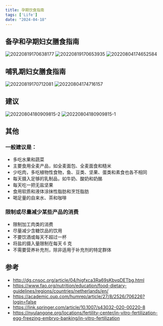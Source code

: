 ```yaml
---
title: 孕期饮食指南
tags: ['Life']
date: "2024-04-18"
---
```


## 备孕和孕期妇女膳食指南
![20220819170638177](https://github.com/ckvv/ckvv.github.io/assets/30174970/d36e8c55-b7f5-46c3-85e4-2de9828525d7)
![20220819170653935](https://github.com/ckvv/ckvv.github.io/assets/30174970/78f89fbd-67f0-4a41-b47c-f48e61b60e8c)
![20220804174652584](https://github.com/ckvv/ckvv.github.io/assets/30174970/73406474-e864-4b97-8aab-50bed9382474)


## 哺乳期妇女膳食指南
![20220819170712081](https://github.com/ckvv/ckvv.github.io/assets/30174970/e4ab629f-b0d3-45d2-94b8-903eb2ff868d)
![20220804174716157](https://github.com/ckvv/ckvv.github.io/assets/30174970/c23dc826-6e65-44ee-a144-2c493f4fe643)


## 建议
![20220804180909815-2](https://github.com/ckvv/ckvv.github.io/assets/30174970/9271c70e-7fcf-4d6c-844d-b85253672ba0)
![20220804180909815-1](https://github.com/ckvv/ckvv.github.io/assets/30174970/fe61b9b4-0d78-40c5-bfc3-c7cef9e4bc9a)

## 其他
### 一般建议是：
- 多吃水果和蔬菜
- 主要食用全麦产品，如全麦面包、全麦面食和糙米
- 少吃肉，多吃植物性食物，鱼、豆类、坚果、蛋类和素食也各不相同
- 每天摄入足够的乳制品，如牛奶、酸奶和奶酪
- 每天吃一把无盐坚果
- 食用软质和液体涂抹性脂肪和烹饪脂肪
- 喝足量的自来水、茶和咖啡

### 限制或尽量减少某些产品的消费

- 限制加工肉类的消费
- 尽量减少含糖饮品的饮用
- 不要饮酒或每天不超过一杯
- 将盐的摄入量限制在每天 6 克
- 不需要营养补充剂，除非适用于补充剂的特定群体

## 参考
+ http://dg.cnsoc.org/article/04/hjgfxca3Ra69sKbvqDETbg.html
+ https://www.fao.org/nutrition/education/food-dietary-guidelines/regions/countries/netherlands/en/
+ https://academic.oup.com/humrep/article/27/8/2526/706226?login=false
+ https://link.springer.com/article/10.1007/s43032-020-00220-8
+ https://nyulangone.org/locations/fertility-center/in-vitro-fertilization-egg-freezing-embryo-banking/in-vitro-fertilization

